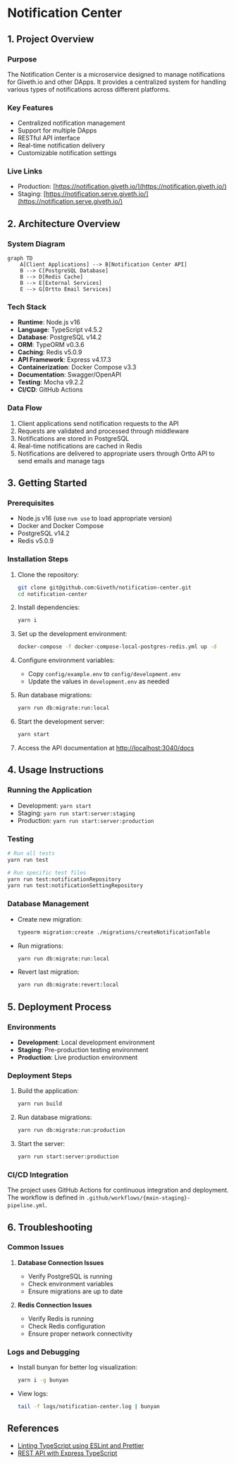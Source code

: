 # Notification Center

## 1. Project Overview

### Purpose
The Notification Center is a microservice designed to manage notifications for Giveth.io and other DApps. It provides a centralized system for handling various types of notifications across different platforms.

### Key Features
- Centralized notification management
- Support for multiple DApps
- RESTful API interface
- Real-time notification delivery
- Customizable notification settings

### Live Links
- Production: [https://notification.giveth.io/](https://notification.giveth.io/)
- Staging: [https://notification.serve.giveth.io/](https://notification.serve.giveth.io/)

## 2. Architecture Overview

### System Diagram
```mermaid
graph TD
    A[Client Applications] --> B[Notification Center API]
    B --> C[PostgreSQL Database]
    B --> D[Redis Cache]
    B --> E[External Services]
    E --> G[Ortto Email Services]
```

### Tech Stack
- **Runtime**: Node.js v16
- **Language**: TypeScript v4.5.2
- **Database**: PostgreSQL v14.2
- **ORM**: TypeORM v0.3.6
- **Caching**: Redis v5.0.9
- **API Framework**: Express v4.17.3
- **Containerization**: Docker Compose v3.3
- **Documentation**: Swagger/OpenAPI
- **Testing**: Mocha v9.2.2
- **CI/CD**: GitHub Actions

### Data Flow
1. Client applications send notification requests to the API
2. Requests are validated and processed through middleware
3. Notifications are stored in PostgreSQL
4. Real-time notifications are cached in Redis
5. Notifications are delivered to appropriate users through Ortto API to send emails and manage tags

## 3. Getting Started

### Prerequisites
- Node.js v16 (use `nvm use` to load appropriate version)
- Docker and Docker Compose
- PostgreSQL v14.2
- Redis v5.0.9

### Installation Steps
1. Clone the repository:
   ```bash
   git clone git@github.com:Giveth/notification-center.git
   cd notification-center
   ```

2. Install dependencies:
   ```bash
   yarn i
   ```

3. Set up the development environment:
   ```bash
   docker-compose -f docker-compose-local-postgres-redis.yml up -d
   ```

4. Configure environment variables:
   - Copy `config/example.env` to `config/development.env`
   - Update the values in `development.env` as needed

5. Run database migrations:
   ```bash
   yarn run db:migrate:run:local
   ```

6. Start the development server:
   ```bash
   yarn start
   ```

7. Access the API documentation at [http://localhost:3040/docs](http://localhost:3040/docs)

## 4. Usage Instructions

### Running the Application
- Development: `yarn start`
- Staging: `yarn run start:server:staging`
- Production: `yarn run start:server:production`

### Testing
```bash
# Run all tests
yarn run test

# Run specific test files
yarn run test:notificationRepository
yarn run test:notificationSettingRepository
```

### Database Management
- Create new migration:
  ```bash
  typeorm migration:create ./migrations/createNotificationTable
  ```
- Run migrations:
  ```bash
  yarn run db:migrate:run:local
  ```
- Revert last migration:
  ```bash
  yarn run db:migrate:revert:local
  ```

## 5. Deployment Process

### Environments
- **Development**: Local development environment
- **Staging**: Pre-production testing environment
- **Production**: Live production environment

### Deployment Steps
1. Build the application:
   ```bash
   yarn run build
   ```

2. Run database migrations:
   ```bash
   yarn run db:migrate:run:production
   ```

3. Start the server:
   ```bash
   yarn run start:server:production
   ```

### CI/CD Integration
The project uses GitHub Actions for continuous integration and deployment. The workflow is defined in `.github/workflows/{main-staging}-pipeline.yml`.

## 6. Troubleshooting

### Common Issues
1. **Database Connection Issues**
   - Verify PostgreSQL is running
   - Check environment variables
   - Ensure migrations are up to date

2. **Redis Connection Issues**
   - Verify Redis is running
   - Check Redis configuration
   - Ensure proper network connectivity

### Logs and Debugging
- Install bunyan for better log visualization:
  ```bash
  yarn i -g bunyan
  ```
- View logs:
  ```bash
  tail -f logs/notification-center.log | bunyan
  ```

## References
- [Linting TypeScript using ESLint and Prettier](https://blog.logrocket.com/linting-typescript-using-eslint-and-prettier)
- [REST API with Express TypeScript](https://rsbh.dev/blog/rest-api-with-express-typescript)
